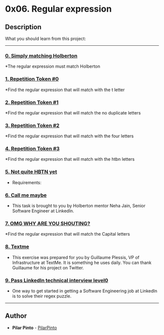 # 0x06. Regular expression

## Description
What you should learn from this project:

---

### [0. Simply matching Holberton](./0-simply_match_holberton.rb)
*The regular expression must match Holberton


### [1. Repetition Token #0](./1-repetition_token_0.rb)
*Find the regular expression that will match with the t letter


### [2. Repetition Token #1](./2-repetition_token_1.rb)
*Find the regular expression that will match the no duplicate letters


### [3. Repetition Token #2](./3-repetition_token_2.rb)
*Find the regular expression that will match with the four letters


### [4. Repetition Token #3](./4-repetition_token_3.rb)
*Find the regular expression that will match with the htbn letters


### [5. Not quite HBTN yet](./5-beginning_and_end.rb)
* Requirements:


### [6. Call me maybe](./6-phone_number.rb)
* This task is brought to you by Holberton mentor Neha Jain, Senior Software Engineer at LinkedIn.


### [7. OMG WHY ARE YOU SHOUTING?](./7-OMG_WHY_ARE_YOU_SHOUTING.rb)
*Find the regular expression that will match the Capital letters


### [8. Textme](./100-textme.rb)
* This exercise was prepared for you by Guillaume Plessis, VP of Infrastructure at TextMe. It is something he uses daily. You can thank Guillaume for his project on Twitter.


### [9. Pass LinkedIn technical interview level0](./101-passed_linkedin_regex_challenge.jpg)
* One way to get started in getting a Software Engineering job at LinkedIn is to solve their regex puzzle.

---

## Author
* **Pilar Pinto** - [PilarPinto](https://github.com/PilarPinto)